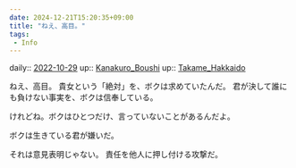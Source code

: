 ```yaml
---
date: 2024-12-21T15:20:35+09:00
title: "ねえ、高目。"
tags:
 - Info
---
```


daily:: [2022-10-29](Daily_Note/2022-10-29.md)
up:: [Kanakuro_Boushi](Bar/Novel/Nacaria/Kanakuro_Boushi.md)
up:: [Takame_Hakkaido](Bar/Novel/Nacaria/Takame_Hakkaido.md)

ねえ、高目。
貴女という「絶対」を、ボクは求めていたんだ。
君が決して誰にも負けない事実を、ボクは信奉している。

けれどね。ボクはひとつだけ、言っていないことがあるんだよ。

ボクは生きている君が嫌いだ。


それは意見表明じゃない。
責任を他人に押し付ける攻撃だ。